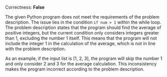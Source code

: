 Correctness: **False**

The given Python program does not meet the requirements of the problem description. The issue lies in the condition `if num > 1` within the while loop. The problem description states that the program should find the average of positive integers, but the current condition only considers integers greater than 1, excluding the number 1 itself. This means that the program will not include the integer 1 in the calculation of the average, which is not in line with the problem description.

As an example, if the input list is [1, 2, 3], the program will skip the number 1 and only consider 2 and 3 for the average calculation. This inconsistency makes the program incorrect according to the problem description.